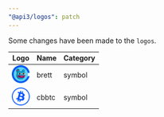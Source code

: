 ```yaml
---
"@api3/logos": patch
---
```


Some changes have been made to the `logos`.

|Logo|Name|Category|
|---|---|---|
|<img src="./raw/symbols/brett.svg" width="36" alt="">|brett|symbol|
|<img src="./raw/symbols/cbbtc.svg" width="36" alt="">|cbbtc|symbol|
